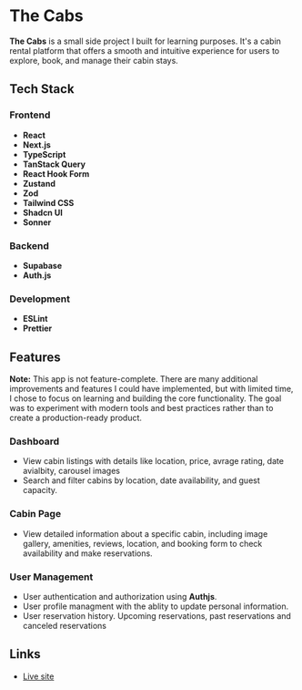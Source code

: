 # The Cabs

**The Cabs** is a small side project I built for learning purposes. It's a cabin rental platform that offers a smooth and intuitive experience for users to explore, book, and manage their cabin stays.

## Tech Stack

### Frontend

- **React**
- **Next.js**
- **TypeScript**
- **TanStack Query**
- **React Hook Form**
- **Zustand**
- **Zod**
- **Tailwind CSS**
- **Shadcn UI**
- **Sonner**

### Backend

- **Supabase**
- **Auth.js**

### Development

- **ESLint**
- **Prettier**

## Features

**Note:** This app is not feature-complete. There are many additional improvements and features I could have implemented, but with limited time, I chose to focus on learning and building the core functionality. The goal was to experiment with modern tools and best practices rather than to create a production-ready product.

### Dashboard

- View cabin listings with details like location, price, avrage rating, date avialbity, carousel images
- Search and filter cabins by location, date availability, and guest capacity.

### Cabin Page

- View detailed information about a specific cabin, including image gallery, amenities, reviews, location, and booking form to check availability and make reservations.

### User Management

- User authentication and authorization using **Authjs**.
- User profile managment with the ablity to update personal information.
- User reservation history. Upcoming reservations, past reservations and canceled reservations

## Links

- [Live site](https://the-cabs.vercel.app)
